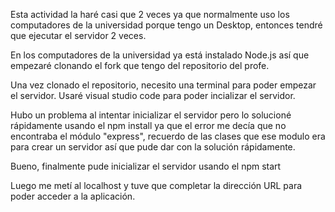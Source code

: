 Esta actividad la haré casi que 2 veces ya que normalmente uso los computadores de la universidad porque tengo un Desktop, entonces tendré que ejecutar el servidor 2 veces. 

En los computadores de la universidad ya está instalado Node.js así que empezaré clonando el fork que tengo del repositorio del profe.

Una vez clonado el repositorio, necesito una terminal para poder empezar el servidor. Usaré visual studio code para poder incializar el servidor.

Hubo un problema al intentar inicializar el servidor pero lo solucioné rápidamente usando el npm install ya que el error me decía que no encontraba el módulo "express", recuerdo de las clases que ese modulo era para crear un servidor así que pude dar con la solución rápidamente.

Bueno, finalmente pude inicializar el servidor usando el npm start

Luego me metí al localhost y tuve que completar la dirección URL para poder acceder a la aplicación.

